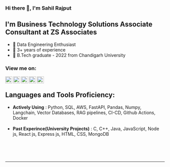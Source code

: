 ### Hi there 👋, I'm Sahil Rajput 

## I'm Business Technology Solutions Associate Consultant at ZS Associates

- 🔭 Data Engineering Enthusiast
- 🔭 3+ years of experience
- 🔭 B.Tech graduate - 2022 from Chandigarh University

### View me on:

[<img align="left" alt="sahil | LinkedIn" width="22px" src="https://cdn.jsdelivr.net/npm/simple-icons@v3/icons/linkedin.svg" />][linkedin]
[<img align="left" alt="sahil | Instagram" width="22px" src="https://cdn.jsdelivr.net/npm/simple-icons@v3/icons/instagram.svg" />][instagram]
[<img align="left" alt="sahil | HackerRank" width="22px" src="https://cdn.jsdelivr.net/npm/simple-icons@v3/icons/hackerrank.svg" />][hackerrank]
[<img align="left" alt="sahil | CodeChef" width="22px" src="https://cdn.jsdelivr.net/npm/simple-icons@v3/icons/codechef.svg" />][codechef]
[<img align="left" alt="sahil | LeetCode" width="22px" src="https://cdn.jsdelivr.net/npm/simple-icons@v3/icons/leetcode.svg" />][leetcode]
<br />

## Languages and Tools Proficiency:

-  <b>Actively Using</b>  : Python, SQL, AWS, FastAPI, Pandas, Numpy, Langchain, Vector Databases, RAG pipelines, CI-CD, Github Actions, Docker <br /> <br />
-  <b>Past Experince(University Projects)</b>  : C, C++, Java, JavaScript, Node js, React js, Express js, HTML, CSS, MongoDB <br /> <br /> 

<br />
<br />

---


[instagram]: https://www.instagram.com/sahil_rajput_20/
[linkedin]: https://www.linkedin.com/in/sahil-rajput-a36a241a2/
[hackerrank]: https://www.hackerrank.com/SahilRajput2019
[codechef]: https://www.codechef.com/users/sahilrajput201
[leetcode]: https://leetcode.com/sahil_rajput_2000/
